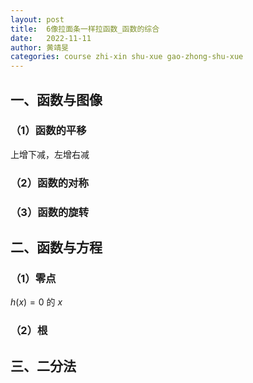 ```yaml
---
layout: post
title:  6像拉面条一样拉函数_函数的综合
date:   2022-11-11
author: 黄靖旻
categories: course zhi-xin shu-xue gao-zhong-shu-xue
---
```


## 一、函数与图像

### （1）函数的平移

上增下减，左增右减

### （2）函数的对称

### （3）函数的旋转

## 二、函数与方程

### （1）零点

$h(x) = 0$ 的 $x$

### （2）根

## 三、二分法